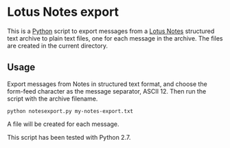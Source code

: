 Lotus Notes export
==================

This is a [Python][python] script to export messages from a [Lotus Notes][notes] structured text archive to plain text files, one for each message in the archive. The files are created in the current directory.

Usage
-----

Export messages from Notes in structured text format, and choose the form-feed character as the message
separator, ASCII 12. Then run the script with the archive filename.

    python notesexport.py my-notes-export.txt

A file will be created for each message.

This script has been tested with Python 2.7.


[python]: https://www.python.org/
[notes]: http://www-01.ibm.com/software/lotus/
[export]: http://www-01.ibm.com/support/knowledgecenter/SSKTWP_8.0.1/com.ibm.notes.help.doc/DOC/H_EXPORTING_INTO_STRUCTURED_TEXT_FILES_OVER.html?lang=en
